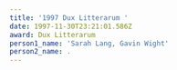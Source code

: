 ```yaml
---
title: '1997 Dux Litterarum '
date: 1997-11-30T23:21:01.586Z
award: Dux Litterarum
person1_name: 'Sarah Lang, Gavin Wight'
person2_name: .
---
```


